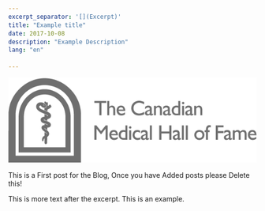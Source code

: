 ```yaml
---
excerpt_separator: '[](Excerpt)'
title: "Example title"
date: 2017-10-08
description: "Example Description"
lang: "en"

---
```


<img class="right" src="/images/news-images/CMHF.png">

This is a First post for the Blog, Once you have Added posts please Delete this!

[](Excerpt)

This is more text after the excerpt. This is an example.